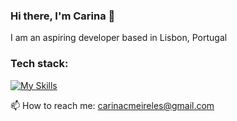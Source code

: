 ### Hi there, I'm Carina 👋
I am an aspiring developer based in Lisbon, Portugal

### Tech stack:

[![My Skills](https://skillicons.dev/icons?i=html,css,js,jquery,tailwind,vite,react,vue,nuxtjs,git,github,vscode,netlify)](https://skillicons.dev)

📫 How to reach me: carinacmeireles@gmail.com

<!--
**cfcmeireles/cfcmeireles** is a ✨ _special_ ✨ repository because its `README.md` (this file) appears on your GitHub profile.

Here are some ideas to get you started:

- 🔭 I’m currently working on ...
- 🌱 I’m currently learning ...
- 👯 I’m looking to collaborate on ...
- 🤔 I’m looking for help with ...
- 💬 Ask me about ...
- 📫 How to reach me: ...
- 😄 Pronouns: ...
- ⚡ Fun fact: ...
-->
